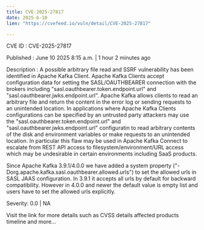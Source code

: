 ```yaml
---
title: CVE-2025-27817
date: 2025-6-10
lien: "https://cvefeed.io/vuln/detail/CVE-2025-27817"

---
```


CVE ID : CVE-2025-27817

Published :  June 10
2025
8:15 a.m. | 1 hour
2 minutes ago

Description : A possible arbitrary file read and SSRF vulnerability has been identified in Apache Kafka Client. Apache Kafka Clients accept configuration data for setting the SASL/OAUTHBEARER connection with the brokers
including "sasl.oauthbearer.token.endpoint.url" and "sasl.oauthbearer.jwks.endpoint.url". Apache Kafka allows clients to read an arbitrary file and return the content in the error log
or sending requests to an unintended location. In applications where Apache Kafka Clients configurations can be specified by an untrusted party
attackers may use the "sasl.oauthbearer.token.endpoint.url" and "sasl.oauthbearer.jwks.endpoint.url" configuratin to read arbitrary contents of the disk and environment variables or make requests to an unintended location. In particular
this flaw may be used in Apache Kafka Connect to escalate from REST API access to filesystem/environment/URL access
which may be undesirable in certain environments
including SaaS products. 

Since Apache Kafka 3.9.1/4.0.0
we have added a system property ("-Dorg.apache.kafka.sasl.oauthbearer.allowed.urls") to set the allowed urls in SASL JAAS configuration. In 3.9.1
it accepts all urls by default for backward compatibility. However in 4.0.0 and newer
the default value is empty list and users have to set the allowed urls explicitly.

Severity: 0.0 | NA

Visit the link for more details
such as CVSS details
affected products
timeline
and more...
